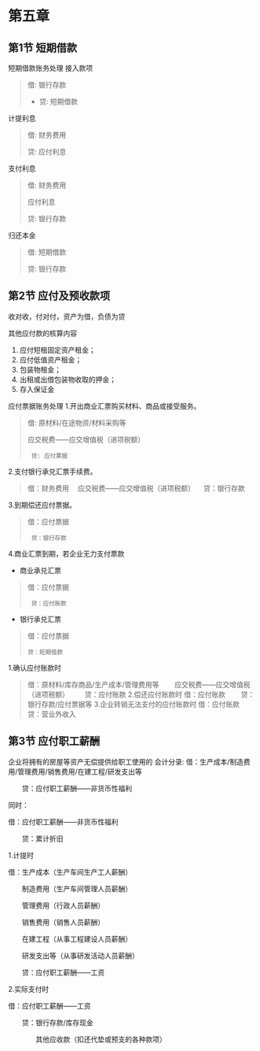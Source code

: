# 第五章
## 第1节 短期借款

短期借款账务处理
接入款项
 > 借: 银行存款
 > - 贷: 短期借款
 
计提利息
 > 借: 财务费用
 >
 > 	贷: 应付利息

支付利息
 > 借:  财务费用
 >
 > 	应付利息
 >
 > 	贷: 银行存款

归还本金
 > 借: 短期借款
 >
 > 	贷: 银行存款
 


## 第2节 应付及预收款项

收对收，付对付，资产为借，负债为贷

其他应付款的核算内容
 1. 应付短租固定资产租金；
 2. 应付低值资产租金；
 3. 包装物租金；
 4. 出租或出借包装物收取的押金；
 5. 存入保证金

应付票据账务处理
 1.开出商业汇票购买材料、商品或接受服务。
 > 借: 原材料/在途物资/材料采购等
 >
 >    应交税费——应交增值税（进项税额）
 >
 >		贷: 应付票据

 2.支付银行承兑汇票手续费。
 > 借：财务费用
 >	 应交税费——应交增值税（进项税额）
 >	 贷：银行存款

 3.到期偿还应付票据。
 > 借：应付票据
 >
 >		贷：银行存款

 4.商业汇票到期，若企业无力支付票款
  - 商业承兑汇票
  > 借：应付票据
  >
  >		 贷：应付账款

  - 银行承兑汇票
  > 借：应付票据
  >
  >		贷：短期借款

1.确认应付账款时
 >借：原材料/库存商品/生产成本/管理费用等
  应交税费——应交增值税（进项税额）
  贷：应付账款
2.偿还应付账款时
借：应付账款
  贷：银行存款/应付票据等
3.企业转销无法支付的应付账款时
借：应付账款
  贷：营业外收入

## 第3节 应付职工薪酬

企业将拥有的房屋等资产无偿提供给职工使用的
会计分录:
借：生产成本/制造费用/管理费用/销售费用/在建工程/研发支出等

　　贷：应付职工薪酬——非货币性福利

同时：

借：应付职工薪酬——非货币性福利

　　贷：累计折旧


1.计提时

借：生产成本（生产车间生产工人薪酬）

  制造费用（生产车间管理人员薪酬）

  管理费用（行政人员薪酬）

  销售费用（销售人员薪酬）

  在建工程（从事工程建设人员薪酬）

  研发支出等（从事研发活动人员薪酬）

  贷：应付职工薪酬——工资

2.实际支付时

借：应付职工薪酬——工资

  贷：银行存款/库存现金

    其他应收款（扣还代垫或预支的各种款项）
